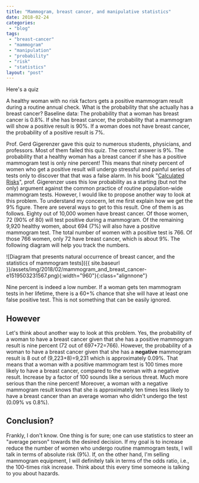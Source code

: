 ```yaml
---
title: "Mammogram, breast cancer, and manipulative statistics"
date: 2018-02-24
categories: 
 - "blog"
tags: 
 - "breast-cancer"
 - "mammogram"
 - "manipulation"
 - "probability"
 - "risk"
 - "statistics"
layout: "post"
---
```


Here's a quiz

A healthy woman with no risk factors gets a positive mammogram result during a routine annual check. What is the probability that she actually has a breast cancer?
Baseline data: The probability that a woman has breast cancer is 0.8%. If she has breast cancer, the probability that a mammogram will show a positive result is 90%. If a woman does not have breast cancer, the probability of a positive result is 7%.

Prof. Gerd Gigerenzer gave this quiz to numerous students, physicians, and professors. Most of them failed this quiz. The correct answer is 9%. The probability that a healthy woman has a breast cancer if she has a positive mammogram test is only nine percent! This means that ninety percent of women who get a positive result will undergo stressful and painful series of tests only to discover that that was a false alarm. In his book "[Calculated Risks](https://www.thriftbooks.com/w/calculated-risks-how-to-know-when-numbers-deceive-you_gerd-gigerenzer/322505/#isbn=0743205561)", prof. Gigerenzer uses this low probability as a starting (but not the only) argument against the common practice of routine population-wide mammogram tests. However, I would like to propose another way to look at this problem.
To understand my concern, let me first explain how we get the 9% figure.
There are several ways to get to this result. One of them is as follows. Eighty out of 10,000 women have breast cancer. Of those women, 72 (90% of 80) will test positive during a mammogram. Of the remaining 9,920 healthy women, about 694 (7%) will also have a positive mammogram test. The total number of women with a positive test is 766. Of those 766 women, only 72 have breast cancer, which is about 9%. The following diagram will help you track the numbers.

![Diagram that presents natural occurrence of breast cancer, and the statistics of mammogram tests]({{ site.baseurl }}/assets/img/2018/02/mammogram_and_breast_cancer-e1519503231567.png){:width="960"}{:class="alignnone"}

Nine percent is indeed a low number. If a woman gets ten mammogram tests in her lifetime, there is a 60+% chance that she will have at least one false positive test. This is not something that can be easily ignored.

## However

Let's think about another way to look at this problem. Yes, the probability of a woman to have a breast cancer given that she has a positive mammogram result is nine percent (72 out of 697+72=766). However, the probability of a woman to have a breast cancer given that she has a **negative** mammogram result is 8 out of (9,223+8)=9,231 which is approximately 0.09%. That means that a woman with a positive mammogram test is 100 times more likely to have a breast cancer, compared to the woman with a negative result. Increase by a factor of 100 sounds like a serious threat. Much more serious than the nine percent! Moreover, a woman with a negative mammogram result knows that she is approximately ten times less likely to have a breast cancer than an average woman who didn't undergo the test (0.09% vs 0.8%).

## Conclusion?

Frankly, I don't know. One thing is for sure; one can use statistics to steer an "average person" towards the desired decision. If my goal is to increase reduce the number of women who undergo routine mammogram tests, I will talk in terms of absolute risk (9%). If, on the other hand, I'm selling mammogram equipment, I will definitely talk in terms of the odds ratio, i.e., the 100-times risk increase. Think about this every time someone is talking to you about hazards.
